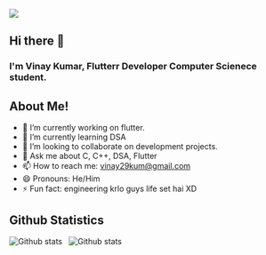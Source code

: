 <a href="https://www.youtube.com/watch?v=dQw4w9WgXcQ"><img align="center" src="https://raw.githubusercontent.com/rodrigograca31/rodrigograca31/master/matrix.svg"></a>
## Hi there 👋
### I'm Vinay Kumar, Flutterr Developer Computer Scienece student.

## About Me!
- 🔭 I’m currently working on flutter.
- 🌱 I’m currently learning DSA
- 👯 I’m looking to collaborate on development projects.
- 💬 Ask me about C, C++, DSA, Flutter
- 📫 How to reach me: vinay29kum@gmail.com
- 😄 Pronouns: He/Him
- ⚡ Fun fact: engineering krlo guys life set hai XD


## Github Statistics  
![Github stats](https://github-readme-stats.vercel.app/api?username=vinaykumar-07)&nbsp;&nbsp; ![Github stats](https://github-readme-stats.vercel.app/api/top-langs/?username=vinaykumar-07)

<br>
<br>
